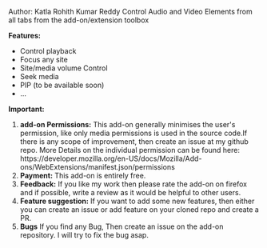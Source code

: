 Author: Katla Rohith Kumar Reddy 
Control Audio and Video Elements from all tabs from the add-on/extension toolbox

<b>Features:</b>
<ul>
  <li>Control playback</li>
  <li>Focus any site</li>
  <li>Site/media volume Control</li>
  <li>Seek media</li>
  <li>PIP (to be available soon)</li>
  <li>...</li>
</ul>

<b>Important:</b>
<ol>
    <li><b>add-on Permissions:</b>
        This add-on generally minimises the user's permission, like only media permissions is used in the source code.If there is any scope of improvement, then create an issue at my github repo.
        More Details on the individual permission can be found here: https://developer.mozilla.org/en-US/docs/Mozilla/Add-ons/WebExtensions/manifest.json/permissions
    </li>
    <li><b>Payment:</b>
        This add-on is entirely free.
    </li>
    <li><b>Feedback:</b>
        If you like my work then please rate the add-on on firefox and if possible, write a review as it would be helpful to other users.
    </li>
    <li><b>Feature suggestion:</b>
        If you want to add some new features, then either you can create an issue or add feature on your cloned repo and create a PR.
    </li>
    <li><b>Bugs</b>
        If you find any Bug, Then create an issue on the add-on repository. I will try to fix the bug asap.
    </li>
</ol>

